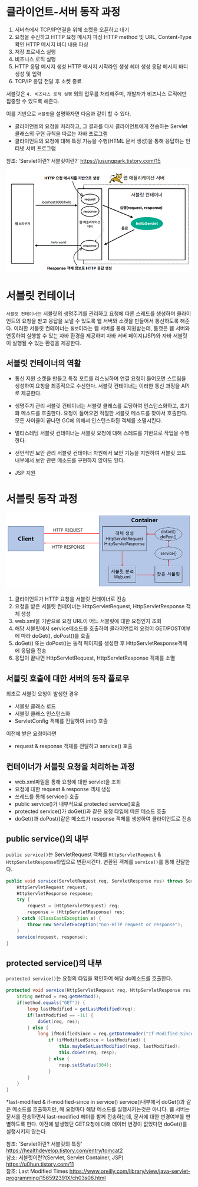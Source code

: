 # 클라이언트-서버 동작 과정

1. 서버측에서 TCP/IP연결을 위해 소켓을 오픈하고 대기
2. 요청을 수신하고 HTTP 요청 메시지 파싱
    HTTP method 및 URL, Content-Type 확인
    HTTP 메시지 바디 내용 파싱
3. 저장 프로세스 실행
4. 비즈니스 로직 실행
5. HTTP 응답 메시지 생성
    HTTP 메시지 시작라인 생성
    헤더 생성
    응답 메시지 바디 생성 및 입력
6. TCP/IP 응답 전달 후 소켓 종료

서블릿은 `4. 비즈니스 로직 실행` 외의 업무를 처리해주며, 개발자가 비즈니스 로직에만 집중할 수 있도록 해준다.

이를 기반으로 `서블릿`을 설명하자면 다음과 같이 할 수 있다.
- 클라이언트의 요청을 처리하고, 그 결과를 다시 클라이언트에게 전송하는 Servlet클래스의 구현 규칙을 따르는 자바 프로그램
- 클라이언트의 요청에 대해 특정 기능을 수행(HTML 문서 생성)을 통해 응답하는 인터넷 서버 프로그램

참조: 'Servlet이란? 서블릿이란?' https://jusungpark.tistory.com/15

<img src="/assets/images/servlet/servlet_process_overview.png">


# 서블릿 컨테이너
`서블릿 컨테이너`는 서블릿의 생명주기를 관리하고 요청에 따른 스레드를 생성하며 클라이언트의 요청을 받고 응답을 보낼 수 있도록 웹 서버와 소켓을 만들어서 통신하도록 해준다.
이러한 서블릿 컨테이너는 `톰캣`이라는 웹 서버를 통해 지원받는데, 톰캣은 웹 서버와 연동하여 실행할 수 있는 자바 환경을 제공하며 자바 서버 페이지(JSP)와 자바 서블릿이 실행될 수 있는 환경을 제공한다.

## 서블릿 컨테이너의 역활
- 통신 지원
    소켓을 만들고 특정 포트를 리스닝하며 연결 요청이 들어오면 스트림을 생성하여 요청을 최종적으로 수신한다. 서블릿 컨테이너는 이러한 통신 과정을 API로 제공한다.

- 생명주기 관리
    서블릿 컨테이너는 서블릿 클래스를 로딩하여 인스턴스화하고, 초기화 메소드를 호출한다. 요청이 들어오면 적절한 서블릿 메소드를 찾아서 호출한다. 모든 사이클이 끝나면 GC에 의해서 인스턴스화된 객체를 소멸시킨다.

- 멀티스레딩
    서블릿 컨테이너는 서블릿 요청에 대해 스레드를 기반으로 작업을 수행한다.

- 선언적인 보안 관리
    서블릿 컨테이너 차원에서 보안 기능을 지원하여 서블릿 코드 내부에서 보안 관련 메소드를 구현하지 않아도 된다.

- JSP 지원


# 서블릿 동작 과정

<img src="/assets/images/servlet/servlet_process.png">

1. 클라이언트가 HTTP 요청을 서블릿 컨테이너로 전송
2. 요청을 받은 서블릿 컨테이너는 HttpServletRequest, HttpServletResponse 객체 생성
3. web.xml을 기반으로 요청 URL이 어느 서블릿에 대한 요청인지 조회
4. 해당 서블릿에서 service메소드를 호출하여 클라이언트의 요청이 GET/POST여부에 따라 doGet(), doPost()를 호출
5. doGet() 또는 doPost()는 동적 페이지를 생성한 후 HttpServletResponse객체에 응답을 전송
6. 응답이 끝나면 HttpServletRequest, HttpServletResponse 객체를 소멸


## 서블릿 호출에 대한 서버의 동작 플로우

최초로 서블릿 요청이 발생한 경우
- 서블릿 클래스 로드
- 서블릿 클래스 인스턴스화
- ServletConfig 객체를 전달하여 init() 호출

이전에 받은 요청이라면
- request & response 객체를 전달하고 service() 호출


## 컨테이너가 서블릿 요청을 처리하는 과정
- web.xml파일을 통해 요청에 대한 servlet을 조회
- 요청에 대한 request & response 객체 생성
- 쓰레드를 통해 service() 호출
- public service()가 내부적으로 protected service()호출
- protected service()가 doGet()과 같은 요청 타입에 따른 메소드 호출
- doGet()과 doPost()같은 메소드가 response 객체를 생성하여 클라이언트로 전송



## public service()의 내부
`public service()`는 ServletRequest 객체를 `HttpServletRequest` & `HttpServletResponse`타입으로 변환시킨다. 변환된 객체를 `service()`를 통해 전달한다.

```JAVA
public void service(ServletRequest req, ServletResponse res) throws ServletException, IOException {
    HttpServletRequest request;
    HttpServletResponse response;
    try {
        request = (HttpServletRequest) req;
        response = (HttpServletResponse) res;
    } catch (ClassCastException e) {
        throw new ServletException("non-HTTP request or response");
    }
    service(request, response);
}
```

## protected service()의 내부
`protected service()`는 요청의 타입을 확인하여 해당 do메소드를 호출한다.
```JAVA
protected void service(HttpServletRequest req, HttpServletResponse res) throws ServletException, IOException {
    String method = req.getMethod();
    if(method.equals("GET")) {
        long lastModified = getLastModified(req);
        if(lastModified == -1L) {
            doGet(req, res);
        } else {
            long ifModifiedSince = req.getDateHeader("If-Modified-Since");
                if (ifModifiedSince < lastModified) {
                    this.maybeSetLastModified(resp, lastModified);
                    this.doGet(req, resp);
                } else {
                    resp.setStatus(304);
                }
        }
    }
}
```

*last-modified & if-modified-since in service()
service()내부에서 doGet()과 같은 메소드를 호출하지만, 매 요청마다 해당 메소드를 실행시키는것은 아니다. 
웹 서버는 문서를 전송하면서 last-modified 헤더를 함께 전송하는데, 문서에 대한 변경여부를 판별하도록 한다. 이전에 발생했던 GET요청에 대해 데이터 변경이 없었다면 doGet()를 실행시키지 않는다.


참조: 'Servlet이란? 서블릿의 특징' https://healthdevelop.tistory.com/entry/tomcat2<br>
참조: 서블릿이란?(Servlet, Servlet Container, JSP) https://u0hun.tistory.com/11<br>
참조: Last Modified Times https://www.oreilly.com/library/view/java-servlet-programming/156592391X/ch03s06.html<br>
